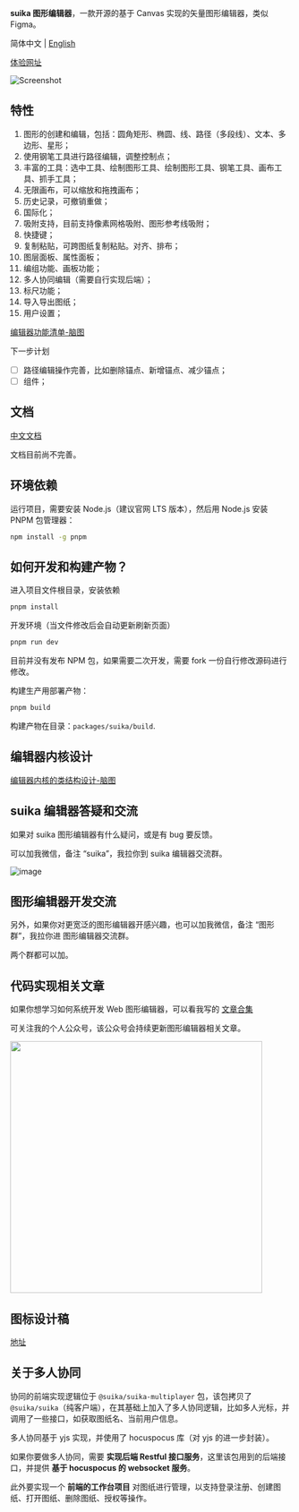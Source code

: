 **suika 图形编辑器**，一款开源的基于 Canvas 实现的矢量图形编辑器，类似 Figma。

简体中文 | [English](./README.md)

[体验网址](https://blog.fstars.wang/app/suika/)

![Screenshot](screenshot.png)

## 特性

1. 图形的创建和编辑，包括：圆角矩形、椭圆、线、路径（多段线）、文本、多边形、星形；
2. 使用钢笔工具进行路径编辑，调整控制点；
3. 丰富的工具：选中工具、绘制图形工具、绘制图形工具、钢笔工具、画布工具、抓手工具；
4. 无限画布，可以缩放和拖拽画布；
5. 历史记录，可撤销重做；
6. 国际化；
7. 吸附支持，目前支持像素网格吸附、图形参考线吸附；
8. 快捷键；
9. 复制粘贴，可跨图纸复制粘贴。对齐、排布；
10. 图层面板、属性面板；
11. 编组功能、画板功能；
12. 多人协同编辑（需要自行实现后端）；
13. 标尺功能；
14. 导入导出图纸；
15. 用户设置；

[编辑器功能清单-脑图](https://f5b8b9lm1y.feishu.cn/mindnotes/ORJabmf7qmYHxqnjtIBcOkhGnNf#mindmap)

下一步计划

- [ ] 路径编辑操作完善，比如删除锚点、新增锚点、减少锚点；
- [ ] 组件；

## 文档

[中文文档](https://f-star.github.io/suika-document/)

文档目前尚不完善。

## 环境依赖

运行项目，需要安装 Node.js（建议官网 LTS 版本），然后用 Node.js 安装 PNPM 包管理器：

```sh
npm install -g pnpm
```

## 如何开发和构建产物？

进入项目文件根目录，安装依赖

```sh
pnpm install
```

开发环境（当文件修改后会自动更新刷新页面）

```sh
pnpm run dev
```

目前并没有发布 NPM 包，如果需要二次开发，需要 fork 一份自行修改源码进行修改。

构建生产用部署产物：

```sh
pnpm build
```

构建产物在目录：`packages/suika/build`.

## 编辑器内核设计

[编辑器内核的类结构设计-脑图](https://f5b8b9lm1y.feishu.cn/mindnotes/DgJRb2GpGmdGdKnfl3rcJzw6n5e#mindmap)

## suika 编辑器答疑和交流

如果对 suika 图形编辑器有什么疑问，或是有 bug 要反馈。

可以加我微信，备注 “suika”，我拉你到 suika 编辑器交流群。

![image](https://github.com/user-attachments/assets/205b2c4f-1408-46a0-8bdc-ea3f54a6e125)

## 图形编辑器开发交流

另外，如果你对更宽泛的图形编辑器开感兴趣，也可以加我微信，备注 “图形群”，我拉你进 图形编辑器交流群。

两个群都可以加。

## 代码实现相关文章

如果你想学习如何系统开发 Web 图形编辑器，可以看我写的 [文章合集](https://blog.fstars.wang/graphics-editor/archive.html)

可关注我的个人公众号，该公众号会持续更新图形编辑器相关文章。

<img 
  width="450px"
  src="https://user-images.githubusercontent.com/18698939/219853531-e39e1537-99e6-40bf-a56f-81330fca3180.png" 
/>

## 图标设计稿

[地址](https://www.figma.com/community/file/1224385128783567603/suika-icons)

## 关于多人协同

协同的前端实现逻辑位于 `@suika/suika-multiplayer` 包，该包拷贝了 `@suika/suika`（纯客户端），在其基础上加入了多人协同逻辑，比如多人光标，并调用了一些接口，如获取图纸名、当前用户信息。

多人协同基于 yjs 实现，并使用了 hocuspocus 库（对 yjs 的进一步封装）。

如果你要做多人协同，需要 **实现后端 Restful 接口服务**，这里该包用到的后端接口，并提供 **基于 hocuspocus 的 websocket 服务**。

此外要实现一个 **前端的工作台项目** 对图纸进行管理，以支持登录注册、创建图纸、打开图纸、删除图纸、授权等操作。
